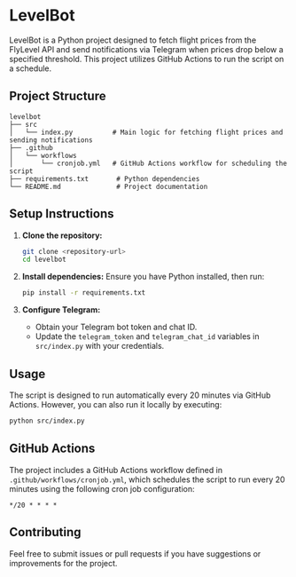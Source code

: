 # LevelBot

LevelBot is a Python project designed to fetch flight prices from the FlyLevel API and send notifications via Telegram when prices drop below a specified threshold. This project utilizes GitHub Actions to run the script on a schedule.

## Project Structure

```
levelbot
├── src
│   └── index.py          # Main logic for fetching flight prices and sending notifications
├── .github
│   └── workflows
│       └── cronjob.yml   # GitHub Actions workflow for scheduling the script
├── requirements.txt       # Python dependencies
└── README.md              # Project documentation
```

## Setup Instructions

1. **Clone the repository:**
   ```bash
   git clone <repository-url>
   cd levelbot
   ```

2. **Install dependencies:**
   Ensure you have Python installed, then run:
   ```bash
   pip install -r requirements.txt
   ```

3. **Configure Telegram:**
   - Obtain your Telegram bot token and chat ID.
   - Update the `telegram_token` and `telegram_chat_id` variables in `src/index.py` with your credentials.

## Usage

The script is designed to run automatically every 20 minutes via GitHub Actions. However, you can also run it locally by executing:

```bash
python src/index.py
```

## GitHub Actions

The project includes a GitHub Actions workflow defined in `.github/workflows/cronjob.yml`, which schedules the script to run every 20 minutes using the following cron job configuration:

```
*/20 * * * *
```

## Contributing

Feel free to submit issues or pull requests if you have suggestions or improvements for the project.
